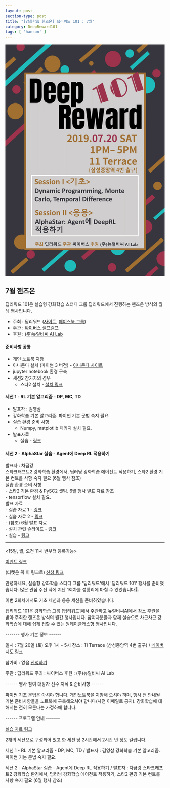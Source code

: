 ```yaml
---
layout: post
section-type: post
title: "[강화학습 핸즈온] 딥리워드 101 : 7월"
category: DeepReward101
tags: [ 'hanson' ]
---
```




![img](/img/DeepReward101/july_event.png)

## 7월 핸즈온 

딥리워드 101은 실습형 강화학습 스터디 그룹 딥리워드에서 진행하는 핸즈온 방식의 월례 행사입니다.

* 주최 : 딥리워드 ([사이트](https://deepreward.github.io/), [페이스북 그룹](https://www.facebook.com/groups/DeepReward/))<br />
* 주관 : [싸이버스 셀프캠프](https://www.facebook.com/selfcamp/)<br />
* 후원 : [(주)뉴럴비씨 AI Lab](http://www.neuralbc.com/)<br />

#### 준비사항 공통 
* 개인 노트북 지참<br />
* 아나콘다 설치 (파이썬 3 버전) - [아나콘다 사이트](https://www.anaconda.com/distribution/)<br />
* jupyter notebook 환경 구축 <br />
* 세션2 참가자의 경우<br />
    * 스타2 설치 - [설치 링크](https://starcraft2.com/ko-kr/)

#### 세션 1 - RL 기본 알고리즘 - DP, MC, TD  
* 발표자 : 김영삼<br />
* 강화학습 기본 알고리즘. 파이썬 기본 문법 숙지 필요.<br />
* 실습 환경 준비 사항<br />
    * Numpy, matplotlib 패키지 설치 필요.<br />
* 발표자료<br />
    * 실습 - [링크](https://github.com/Youngsam/dr101)<br />

#### 세션 2 - AlphaStar 실습 - Agent에 Deep RL 적용하기 
발표자 : 차금강<br />
스타크래프트2 강화학습 환경에서, 딥러닝 강화학습 에이전트 적용하기,  스타2 환경 기본 컨트롤 사항 숙지 필요 (6월 행사 참조) <br />
실습 환경 준비 사항<br />
    - 스타2 기본 환경 & PySC2 셋팅. 6월 행사 발표 자료 참조<br />
    - tensorflow 설치 필요.<br />
발표 자료 <br />
    - 실습 자료 1 - [링크](https://chris-chris.gitbook.io/sc2-korean-level)<br />
    - 실습 자료 2 - [링크](https://github.com/chagmgang/MoveToBeacon)<br />
    - (참조) 6월 발표 자료 <br />
        - 설치 관련 슬라이드 - [링크](https://docs.google.com/presentation/d/1w5O9T9xr1aePoddLyHCOk3LLf2NNSnwoW2s1A9vqdHI/edit?usp=sharing)<br />
        - 실습 - [링크](https://github.com/chagmgang/pysc2_tutorial)<br />
    



---

<15일, 월, 오전 11시 반부터 등록가능>

[이벤트 링크](https://www.facebook.com/events/409107823032305/)

(티켓은 꼭 이 링크로) [신청 링크](https://festa.io/events/383)

안녕하세요, 실습형 강화학습 스터디 그룹 '딥리워드'에서 '딥리워드 101' 행사를 준비했습니다. 많은 관심 주신 덕에 지난 1회차를 성황리에 마칠 수 있었습니다👏.

이번 2회차에서도 기초 세션과 응용 세션을 준비하였습니다.

딥리워드 101은 강화학습 그룹 [딥리워드]에서 주관하고 뉴럴비씨AI에서 장소 후원을 받아 주최한 핸즈온 방식의 월간 행사입니다. 참여자분들과 함께 실습으로 차근차근 강화학습에 대해 쉽게 접할 수 있는 원데이클래스형 행사입니다. 

------- 행사 기본 정보 ------

일시 : 7월 20일 (토) 오후 1시 - 5시
장소 : 11 Terrace (삼성중앙역 4번 출구) / [네이버 지도 링크](http://naver.me/xN71mq7i)

참가비 : 없음 [신청하기](https://festa.io/events/383)

주관 : 딥리워드
주최 : 싸이버스
후원 : (주)뉴럴비씨 AI Lab

------ 행사 참여 대상자 선수 지식 & 준비사항 ------

파이썬 기초 문법은 아셔야 합니다.
개인노트북을 지참해 오셔야 하며, 행사 전 안내될 기본 준비사항들을 노트북에 구축해오셔야 합니다(사전 이메일로 공지). 
강화학습에 대해서는 전혀 모른다는 가정하에 합니다.

------ 프로그램 안내 -------

[실습 자료 링크](https://github.com/DeepReward/101)

2개의 세션으로 구성되어 있고 한 세션 당 2시간에서 2시간 반 정도 걸립니다.

세션 1 - RL 기본 알고리즘 - DP, MC, TD / 발표자 : 김영삼 
강화학습 기본 알고리즘. 파이썬 기본 문법 숙지 필요.

세션 2 - AlphaStar 실습 - Agent에 Deep RL 적용하기 / 발표자 : 차금강
스타크래프트2 강화학습 환경에서, 딥러닝 강화학습 에이전트 적용하기, 스타2 환경 기본 컨트롤 사항 숙지 필요 (6월 행사 참조)